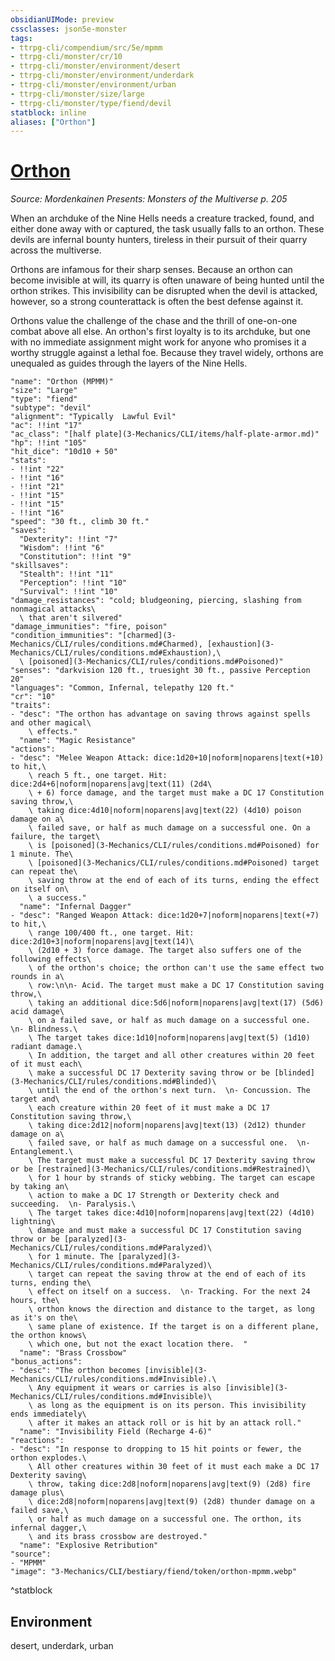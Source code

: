 ```yaml
---
obsidianUIMode: preview
cssclasses: json5e-monster
tags:
- ttrpg-cli/compendium/src/5e/mpmm
- ttrpg-cli/monster/cr/10
- ttrpg-cli/monster/environment/desert
- ttrpg-cli/monster/environment/underdark
- ttrpg-cli/monster/environment/urban
- ttrpg-cli/monster/size/large
- ttrpg-cli/monster/type/fiend/devil
statblock: inline
aliases: ["Orthon"]
---
```

# [Orthon](3-Mechanics\CLI\bestiary\fiend/orthon-mpmm.md)
*Source: Mordenkainen Presents: Monsters of the Multiverse p. 205*  

When an archduke of the Nine Hells needs a creature tracked, found, and either done away with or captured, the task usually falls to an orthon. These devils are infernal bounty hunters, tireless in their pursuit of their quarry across the multiverse.

Orthons are infamous for their sharp senses. Because an orthon can become invisible at will, its quarry is often unaware of being hunted until the orthon strikes. This invisibility can be disrupted when the devil is attacked, however, so a strong counterattack is often the best defense against it.

Orthons value the challenge of the chase and the thrill of one-on-one combat above all else. An orthon's first loyalty is to its archduke, but one with no immediate assignment might work for anyone who promises it a worthy struggle against a lethal foe. Because they travel widely, orthons are unequaled as guides through the layers of the Nine Hells.

```statblock
"name": "Orthon (MPMM)"
"size": "Large"
"type": "fiend"
"subtype": "devil"
"alignment": "Typically  Lawful Evil"
"ac": !!int "17"
"ac_class": "[half plate](3-Mechanics/CLI/items/half-plate-armor.md)"
"hp": !!int "105"
"hit_dice": "10d10 + 50"
"stats":
- !!int "22"
- !!int "16"
- !!int "21"
- !!int "15"
- !!int "15"
- !!int "16"
"speed": "30 ft., climb 30 ft."
"saves":
  "Dexterity": !!int "7"
  "Wisdom": !!int "6"
  "Constitution": !!int "9"
"skillsaves":
  "Stealth": !!int "11"
  "Perception": !!int "10"
  "Survival": !!int "10"
"damage_resistances": "cold; bludgeoning, piercing, slashing from nonmagical attacks\
  \ that aren't silvered"
"damage_immunities": "fire, poison"
"condition_immunities": "[charmed](3-Mechanics/CLI/rules/conditions.md#Charmed), [exhaustion](3-Mechanics/CLI/rules/conditions.md#Exhaustion),\
  \ [poisoned](3-Mechanics/CLI/rules/conditions.md#Poisoned)"
"senses": "darkvision 120 ft., truesight 30 ft., passive Perception 20"
"languages": "Common, Infernal, telepathy 120 ft."
"cr": "10"
"traits":
- "desc": "The orthon has advantage on saving throws against spells and other magical\
    \ effects."
  "name": "Magic Resistance"
"actions":
- "desc": "Melee Weapon Attack: dice:1d20+10|noform|noparens|text(+10) to hit,\
    \ reach 5 ft., one target. Hit: dice:2d4+6|noform|noparens|avg|text(11) (2d4\
    \ + 6) force damage, and the target must make a DC 17 Constitution saving throw,\
    \ taking dice:4d10|noform|noparens|avg|text(22) (4d10) poison damage on a\
    \ failed save, or half as much damage on a successful one. On a failure, the target\
    \ is [poisoned](3-Mechanics/CLI/rules/conditions.md#Poisoned) for 1 minute. The\
    \ [poisoned](3-Mechanics/CLI/rules/conditions.md#Poisoned) target can repeat the\
    \ saving throw at the end of each of its turns, ending the effect on itself on\
    \ a success."
  "name": "Infernal Dagger"
- "desc": "Ranged Weapon Attack: dice:1d20+7|noform|noparens|text(+7) to hit,\
    \ range 100/400 ft., one target. Hit: dice:2d10+3|noform|noparens|avg|text(14)\
    \ (2d10 + 3) force damage. The target also suffers one of the following effects\
    \ of the orthon's choice; the orthon can't use the same effect two rounds in a\
    \ row:\n\n- Acid. The target must make a DC 17 Constitution saving throw,\
    \ taking an additional dice:5d6|noform|noparens|avg|text(17) (5d6) acid damage\
    \ on a failed save, or half as much damage on a successful one.  \n- Blindness.\
    \ The target takes dice:1d10|noform|noparens|avg|text(5) (1d10) radiant damage.\
    \ In addition, the target and all other creatures within 20 feet of it must each\
    \ make a successful DC 17 Dexterity saving throw or be [blinded](3-Mechanics/CLI/rules/conditions.md#Blinded)\
    \ until the end of the orthon's next turn.  \n- Concussion. The target and\
    \ each creature within 20 feet of it must make a DC 17 Constitution saving throw,\
    \ taking dice:2d12|noform|noparens|avg|text(13) (2d12) thunder damage on a\
    \ failed save, or half as much damage on a successful one.  \n- Entanglement.\
    \ The target must make a successful DC 17 Dexterity saving throw or be [restrained](3-Mechanics/CLI/rules/conditions.md#Restrained)\
    \ for 1 hour by strands of sticky webbing. The target can escape by taking an\
    \ action to make a DC 17 Strength or Dexterity check and succeeding.  \n- Paralysis.\
    \ The target takes dice:4d10|noform|noparens|avg|text(22) (4d10) lightning\
    \ damage and must make a successful DC 17 Constitution saving throw or be [paralyzed](3-Mechanics/CLI/rules/conditions.md#Paralyzed)\
    \ for 1 minute. The [paralyzed](3-Mechanics/CLI/rules/conditions.md#Paralyzed)\
    \ target can repeat the saving throw at the end of each of its turns, ending the\
    \ effect on itself on a success.  \n- Tracking. For the next 24 hours, the\
    \ orthon knows the direction and distance to the target, as long as it's on the\
    \ same plane of existence. If the target is on a different plane, the orthon knows\
    \ which one, but not the exact location there.  "
  "name": "Brass Crossbow"
"bonus_actions":
- "desc": "The orthon becomes [invisible](3-Mechanics/CLI/rules/conditions.md#Invisible).\
    \ Any equipment it wears or carries is also [invisible](3-Mechanics/CLI/rules/conditions.md#Invisible)\
    \ as long as the equipment is on its person. This invisibility ends immediately\
    \ after it makes an attack roll or is hit by an attack roll."
  "name": "Invisibility Field (Recharge 4-6)"
"reactions":
- "desc": "In response to dropping to 15 hit points or fewer, the orthon explodes.\
    \ All other creatures within 30 feet of it must each make a DC 17 Dexterity saving\
    \ throw, taking dice:2d8|noform|noparens|avg|text(9) (2d8) fire damage plus\
    \ dice:2d8|noform|noparens|avg|text(9) (2d8) thunder damage on a failed save,\
    \ or half as much damage on a successful one. The orthon, its infernal dagger,\
    \ and its brass crossbow are destroyed."
  "name": "Explosive Retribution"
"source":
- "MPMM"
"image": "3-Mechanics/CLI/bestiary/fiend/token/orthon-mpmm.webp"
```
^statblock

## Environment

desert, underdark, urban